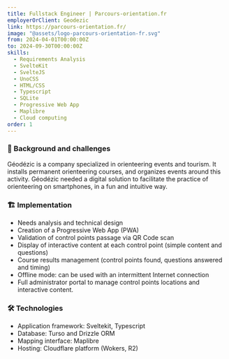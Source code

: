 ```yaml
---
title: Fullstack Engineer | Parcours-orientation.fr
employerOrClient: Geodezic
link: https://parcours-orientation.fr/
image: "@assets/logo-parcours-orientation-fr.svg"
from: 2024-04-01T00:00:00Z
to: 2024-09-30T00:00:00Z
skills:
  - Requirements Analysis
  - SvelteKit
  - SvelteJS
  - UnoCSS
  - HTML/CSS
  - Typescript
  - SQLite
  - Progressive Web App
  - Maplibre
  - Cloud computing
order: 1
---
```


### 📖 Background and challenges

Géodézic is a company specialized in orienteering events and tourism. It installs permanent orienteering courses, and organizes events around this activity. Géodézic needed a digital solution to facilitate the practice of orienteering on smartphones, in a fun and intuitive way.

### 🏗️ Implementation

- Needs analysis and technical design
- Creation of a Progressive Web App (PWA)
- Validation of control points passage via QR Code scan
- Display of interactive content at each control point (simple content and questions)
- Course results management (control points found, questions answered and timing)
- Offline mode: can be used with an intermittent Internet connection
- Full administrator portal to manage control points locations and interactive content.

### 🛠️ Technologies

- Application framework: Sveltekit, Typescript
- Database: Turso and Drizzle ORM
- Mapping interface: Maplibre
- Hosting: Cloudflare platform (Wokers, R2)
